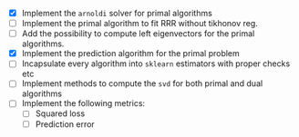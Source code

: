 - [x] Implement the `arnoldi` solver for primal algorithms
- [ ] Implement the primal algorithm to fit RRR without tikhonov reg.
- [ ] Add the possibility to compute left eigenvectors for the primal algorithms.
- [x] Implement the prediction algorithm for the primal problem
- [ ] Incapsulate every algorithm into `sklearn` estimators with proper checks etc
- [ ] Implement methods to compute the `svd` for both primal and dual algorithms
- [ ] Implement the following metrics:
    - [ ] Squared loss
    - [ ] Prediction error